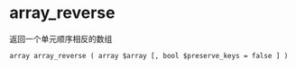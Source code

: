 # array\_reverse

返回一个单元顺序相反的数组

```
array array_reverse ( array $array [, bool $preserve_keys = false ] )
```



